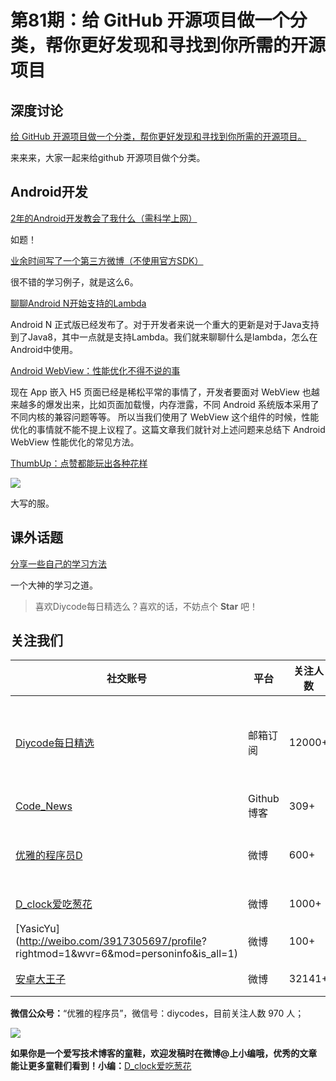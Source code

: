 # 第81期：给 GitHub 开源项目做一个分类，帮你更好发现和寻找到你所需的开源项目

## 深度讨论

[给 GitHub 开源项目做一个分类，帮你更好发现和寻找到你所需的开源项目。](http://www.diycode.cc/projects)

来来来，大家一起来给github 开源项目做个分类。

## Android开发

[2年的Android开发教会了我什么（需科学上网）](https://blog.aritraroy.in/what-my-2-years-of-android-development-have-taught-me-the-hard-way-52b495ba5c51#.bzmas3mnc)

如题！

[业余时间写了一个第三方微博（不使用官方SDK）](http://www.jianshu.com/p/43aac6daca85)

很不错的学习例子，就是这么6。

[聊聊Android N开始支持的Lambda](http://blog.isming.me/2016/09/13/android-lambda/)

Android N 正式版已经发布了。对于开发者来说一个重大的更新是对于Java支持到了Java8，其中一点就是支持Lambda。我们就来聊聊什么是lambda，怎么在Android中使用。

[Android WebView：性能优化不得不说的事](http://motalks.cn/2016/09/11/Android-WebView-JavaScript-3/)

现在 App 嵌入 H5 页面已经是稀松平常的事情了，开发者要面对 WebView 也越来越多的爆发出来，比如页面加载慢，内存泄露，不同 Android 系统版本采用了不同内核的兼容问题等等。 所以当我们使用了 WebView 这个组件的时候，性能优化的事情就不能不提上议程了。这篇文章我们就针对上述问题来总结下 Android WebView 性能优化的常见方法。

[ThumbUp：点赞都能玩出各种花样](https://github.com/ldoublem/ThumbUp)

![](https://github.com/ldoublem/ThumbUp/raw/master/screenShot/shot.gif)

大写的服。

## 课外话题

[分享一些自己的学习方法](https://paper.dropbox.com/doc/ViVmfES5n0eGv5DhvzJHH?t=277428713177851)

一个大神的学习之道。

> 喜欢Diycode每日精选么？喜欢的话，不妨点个 **Star** 吧！

## 关注我们

| 社交账号  |  平台  | 关注人数 | 说明 |
| -------- | -------- | -------- | -------- |
| [Diycode每日精选](http://list.qq.com/cgi-bin/qf_invite?id=d469993d2c888e971c0fbb2309c4d84256968386b126b967)|   邮箱订阅  | 12000+ | 每日分享一次Android、iOS、Swfit技术干货  |
| [Code_News](https://github.com/DiyCodes/code_news) |    Github博客  |309+ | 每日邮件推送列表  |
| [优雅的程序员D](http://weibo.com/u/5891258264) |   微博  | 600+ | 官方微博，每日分享开源信息  |
| [D_clock爱吃葱花](http://weibo.com/u/2480694892)  |   微博  | 1000+ | 日报发起人  |
|[YasicYu](http://weibo.com/3917305697/profile? rightmod=1&wvr=6&mod=personinfo&is_all=1)  |   微博  | 100+ | 日报发起人  |
|[安卓大王子](http://weibo.com/apkbus/)   |   微博  | 32141+ | 日报发起人  |



**微信公众号：**“优雅的程序员”，微信号：diycodes，目前关注人数 970 人；

![](http://upload-images.jianshu.io/upload_images/1846413-b42abfa70f909099.jpg?imageMogr2/auto-orient/strip%7CimageView2/2/w/1240)

**如果你是一个爱写技术博客的童鞋，欢迎发稿时在微博@上小编哦，优秀的文章能让更多童鞋们看到！小编：**[D_clock爱吃葱花](http://weibo.com/2480694892/profile?rightmod=1&wvr=6&mod=personinfo&is_all=1)
